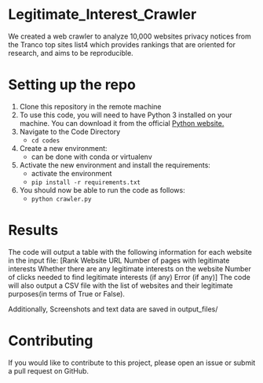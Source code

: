 # Legitimate_Interest_Crawler
We created a web crawler to analyze 10,000 websites privacy notices from the Tranco top sites list4 which provides
rankings that are oriented for research, and aims to be reproducible.


# Setting up the repo
1. Clone this repository in the remote machine
2. To use this code, you will need to have Python 3 installed on your machine.
  You can download it from the official [Python website.](https://www.python.org/downloads/)
3. Navigate to the Code Directory
   * `cd codes`
4. Create a new environment:
    - can be done with conda or virtualenv
5. Activate the new environment and install the requirements:
    - activate the environment
   * `pip install -r requirements.txt`
6. You should now be able to run the code as follows:
   * `python crawler.py` 
   

# Results
The code will output a table with the following information for each website in the input file:
    [Rank
    Website URL
    Number of pages with legitimate interests
    Whether there are any legitimate interests on the website
    Number of clicks needed to find legitimate interests (if any)
    Error (if any)]
The code will also output a CSV file with the list of websites and their legitimate  purposes(in terms of True or False).

Additionally, Screenshots and text data are saved in output_files/

# Contributing
If you would like to contribute to this project, please open an issue or submit a pull request on GitHub.
